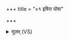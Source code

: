 +++
title = "०१ इषिरा योषा"

+++
<details><summary>मूलम् (VS)</summary>

इ॑षि॒रा योषा॑ युव॒तिर्दमू॑ना॒ रात्री॑ दे॒वस्य॑ सवि॒तुर्भग॑स्य। अ॑श्वक्ष॒भा सु॒हवा॒ संभृ॑तश्री॒रा प॑प्रौ॒ द्यावा॑पृथि॒वी म॑हि॒त्वा ॥
</details>